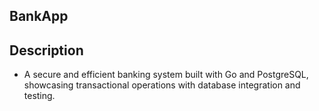 ## BankApp

## Description
- A secure and efficient banking system built with Go and PostgreSQL, showcasing transactional operations with database integration and testing.